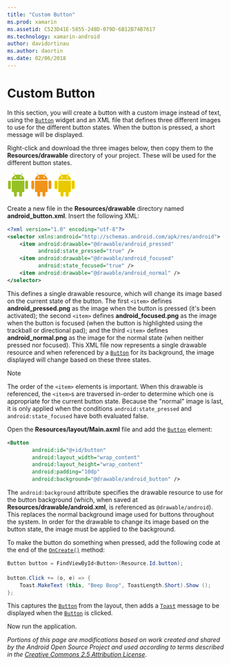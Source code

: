 ```yaml
---
title: "Custom Button"
ms.prod: xamarin
ms.assetid: C523D41E-5855-248D-079D-6B12B74B7617
ms.technology: xamarin-android
author: davidortinau
ms.author: daortin
ms.date: 02/06/2018
---
```


# Custom Button

In this section, you will create a button with a custom image instead
of text, using the [`Button`](xref:Android.Widget.Button) widget 
and an XML file that defines three different images to use for the
different button states. When the button is pressed, a short message
will be displayed.

Right-click and download the three images below, then copy them to
the **Resources/drawable** directory of your project. These will be
used for the different button states.

 [![Green Android icon for normal state](custom-button-images/android-normal.png)](custom-button-images/android-normal.png#lightbox)
 [![Orange Android icon for focused state](custom-button-images/android-focused.png)](custom-button-images/android-focused.png#lightbox)
 [![Yellow Android icon for pressed state](custom-button-images/android-pressed.png)](custom-button-images/android-pressed.png#lightbox)

Create a new file in the **Resources/drawable** directory named
**android_button.xml**. Insert the following XML:

```xml
<?xml version="1.0" encoding="utf-8"?>
<selector xmlns:android="http://schemas.android.com/apk/res/android">
    <item android:drawable="@drawable/android_pressed"
          android:state_pressed="true" />
    <item android:drawable="@drawable/android_focused"
          android:state_focused="true" />
    <item android:drawable="@drawable/android_normal" />
</selector>
```

This defines a single drawable resource, which will change its
image based on the current state of the button. The first `<item>`
defines **android_pressed.png** as the image when the button is
pressed (it's been activated); the second `<item>` defines
**android_focused.png** as the image when the button is focused (when
the button is highlighted using the trackball or directional pad);
and the third `<item>` defines **android_normal.png** as the image
for the normal state (when neither pressed nor focused). This XML
file now represents a single drawable resource and when referenced
by a [`Button`](xref:Android.Widget.Button)
for its background, the image displayed will change based on these
three states.

> [!NOTE]
> The order of the `<item>` elements is important. When
> this drawable is referenced, the `<item>`s are traversed in-order
> to determine which one is appropriate for the current button state.
> Because the "normal" image is last, it is only applied
> when the conditions `android:state_pressed` and
> `android:state_focused` have both evaluated false.

Open the **Resources/layout/Main.axml** file and add the
[`Button`](xref:Android.Widget.Button) element:

```xml
<Button
        android:id="@+id/button"
        android:layout_width="wrap_content"
        android:layout_height="wrap_content"
        android:padding="10dp"
        android:background="@drawable/android_button" />
```

The `android:background` attribute specifies the drawable resource
to use for the button background (which, when saved at
**Resources/drawable/android.xml**, is referenced as
`@drawable/android`). This replaces the normal background image
used for buttons throughout the system. In order for the drawable
to change its image based on the button state, the image must be
applied to the background.

To make the button do something when pressed, add the following
code at the end of the
[`OnCreate()`](xref:Android.App.Activity.OnCreate*)
method:

```csharp
Button button = FindViewById<Button>(Resource.Id.button);

button.Click += (o, e) => {
    Toast.MakeText (this, "Beep Boop", ToastLength.Short).Show ();
};
```

This captures the [`Button`](xref:Android.Widget.Button)
from the layout, then adds a [`Toast`](xref:Android.Widget.Toast)
message to be displayed when the [`Button`](xref:Android.Widget.Button)
is clicked.

Now run the application.

*Portions of this page are modifications based on work created and
shared by the Android Open Source Project and used according to
terms described in the*
[*Creative Commons 2.5 Attribution License*](http://creativecommons.org/licenses/by/2.5/).
